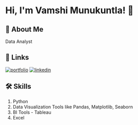 
# Hi, I'm Vamshi Munukuntla! 👋


## 🚀 About Me
Data Analyst


## 🔗 Links
[![portfolio](https://img.shields.io/badge/my_portfolio-000?style=for-the-badge&logo=ko-fi&logoColor=white)](https://public.tableau.com/app/profile/vamshi4656)
[![linkedin](https://img.shields.io/badge/linkedin-0A66C2?style=for-the-badge&logo=linkedin&logoColor=white)](https://www.linkedin.com/in/vamshi-kumar87/)


## 🛠 Skills
1. Python
2. Data Visualization Tools like Pandas, Matplotlib, Seaborn
3. BI Tools - Tableau
4. Excel

    
